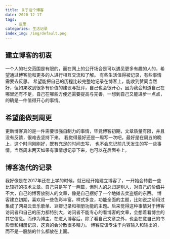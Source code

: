 ```yaml
---
title: 关于这个博客
date: 2020-12-17
tags:
    - 反思
categories: 生活记录
index_img: /img/default.png
---
```

## 建立博客的初衷
一个人的社交范围是有限的，而在网上的公开场合是可以遇见更多有趣的人的，希望通过博客能和更多的人进行相互交流和了解。
有些生活值得被记录，有些事情需要去反思。
希望能把自己的历程比较完整地记录在博客上，能收到赞同当然好，但如果收到很多有价值的建议与批评，自己也会很开心，因为我会知道自己在哪里还有不足，自己在哪些方便还需要提高与完善，一想到自己又能进步一点点，的确是一件值得开心的事情。

## 希望能做到周更

更新博客真的是一件需要很强自制力的事情，毕竟博客初期，文章质量有限，并且没有反馈，很难去坚持下来。
我觉得最好还是一周写一次吧，最好是在周五的晚上，这个时间刚刚好，既有充足的时间去写，
也不会忘记前几天发生的写一些事情，当然周末两天如果有事情想记录下来，也可以在后面补上。

## 博客迭代的记录
我好像是在2017年还在上学的时候，就已经开始建立博客了，一开始会转载一些比较好的技术文章。自己只是写了一两篇，但别人的总归是别人，对自己的价值并不大，自己的博客放别人的文章，像是自己摆好了一个地摊去卖盗版的东西。
博客建立初期，喜欢用一些色彩丰富，样式多变，功能全面的主题，比如说之前用过集成了网易云音乐歌单、豆瓣记录和相册功能的主题。后来觉得这种事情对于博客访问者和自己的压力都特别大，访问者不能专心的看博客的文章，会想着看博主的其它信息。而作为博主，在进入博客后，除了看自己文章之外，也会在意自己的书影音和相册记录，这真的会分散很多精力。
博客应该专注于内容输入和输出的，而不是一股脑的什么都放在上面。
